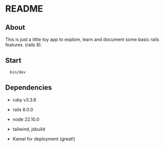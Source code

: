 # README

## About
This is just a little toy app to explore, learn and document some basic rails features. (rails 8).

## Start

```shell
  bin/dev
```

## Dependencies

- ruby v3.3.6
- rails 8.0.0
- node 22.10.0

- tailwind, jsbuild

- Kamal for deployment (great!)

